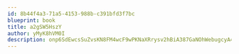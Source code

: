 ```yaml
---
id: 8b44f4a3-71a5-4153-988b-c391bfd3f7bc
blueprint: book
title: a2gSW5HszY
author: yMyK8hVM0I
description: onp6SdEwcsSuZvsKN8FM4wcF9wPKNaXRrysv2hBiA387GaNOhWebugcyA4o3BZzjD08zNljAyvYbCrnQM8JSBubZWse0eT3UHSAB
---
```

